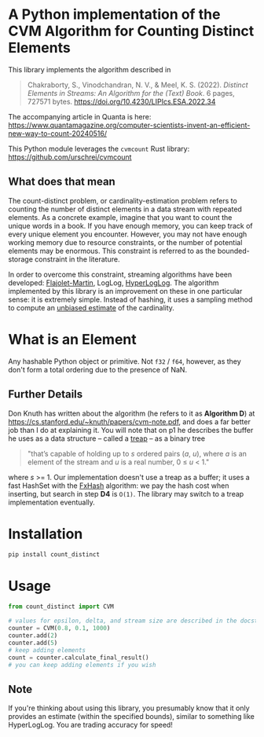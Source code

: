 # A Python implementation of the CVM Algorithm for Counting Distinct Elements

This library implements the algorithm described in

> Chakraborty, S., Vinodchandran, N. V., & Meel, K. S. (2022). *Distinct Elements in Streams: An Algorithm for the (Text) Book*. 6 pages, 727571 bytes. https://doi.org/10.4230/LIPIcs.ESA.2022.34

The accompanying article in Quanta is here: https://www.quantamagazine.org/computer-scientists-invent-an-efficient-new-way-to-count-20240516/

This Python module leverages the `cvmcount` Rust library: https://github.com/urschrei/cvmcount

## What does that mean
The count-distinct problem, or cardinality-estimation problem refers to counting the number of distinct elements in a data stream with repeated elements. As a concrete example, imagine that you want to count the unique words in a book. If you have enough memory, you can keep track of every unique element you encounter. However, you may not have enough working memory due to resource constraints, or the number of potential elements may be enormous. This constraint is referred to as the bounded-storage constraint in the literature.

In order to overcome this constraint, streaming algorithms have been developed: [Flajolet-Martin](https://en.wikipedia.org/wiki/Flajolet–Martin_algorithm), LogLog, [HyperLogLog](https://en.wikipedia.org/wiki/HyperLogLog). The algorithm implemented by this library is an improvement on these in one particular sense: it is extremely simple. Instead of hashing, it uses a sampling method to compute an [unbiased estimate](https://www.statlect.com/glossary/unbiased-estimator#:~:text=An%20estimator%20of%20a%20given,Examples) of the cardinality.

# What is an Element
Any hashable Python object or primitive. Not `f32` / `f64`, however, as they don't form a total ordering due to the presence of NaN.

## Further Details
Don Knuth has written about the algorithm (he refers to it as **Algorithm D**) at https://cs.stanford.edu/~knuth/papers/cvm-note.pdf, and does a far better job than I do at explaining it. You will note that on p1 he describes the buffer he uses as a data structure – called a [treap](https://en.wikipedia.org/wiki/Treap#:~:text=7%20External%20links-,Description,(randomly%20chosen)%20numeric%20priority.) – as a binary tree
> "that’s capable of holding up to _s_ ordered pairs (_a_, _u_), where _a_ is an element of the stream and _u_ is a real number, 0 ≤ _u_ < 1."

where _s_ >= 1. Our implementation doesn't use a treap as a buffer; it uses a fast HashSet with the [FxHash](https://docs.rs/fxhash/latest/fxhash/) algorithm: we pay the hash cost when inserting, but search in step **D4** is `O(1)`. The library may switch to a treap implementation eventually.

# Installation
`pip install count_distinct`

# Usage
```python
from count_distinct import CVM

# values for epsilon, delta, and stream size are described in the docstring.
counter = CVM(0.8, 0.1, 1000)
counter.add(2)
counter.add(5)
# keep adding elements
count = counter.calculate_final_result()
# you can keep adding elements if you wish
```

## Note
If you're thinking about using this library, you presumably know that it only provides an estimate (within the specified bounds), similar to something like HyperLogLog. You are trading accuracy for speed!
